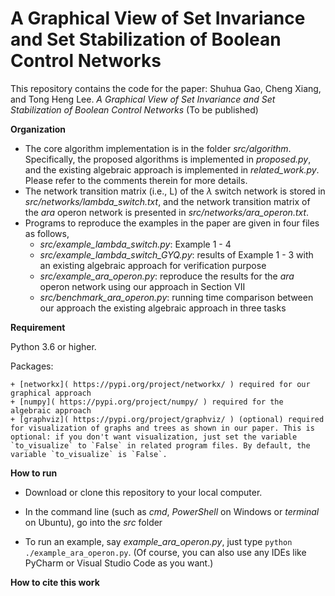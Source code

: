# A Graphical View of Set Invariance and Set Stabilization of Boolean Control Networks
This repository contains the code for the paper: Shuhua Gao, Cheng Xiang, and Tong Heng Lee. *A Graphical View of Set Invariance and Set Stabilization of Boolean Control Networks* (To be published)

**Organization**

+ The core algorithm implementation is in the folder *src/algorithm*.  Specifically, the proposed algorithms is implemented in *proposed.py*, and the existing algebraic approach is implemented in *related_work.py*. Please refer to the comments therein for more details.
+ The network transition matrix (i.e., L) of the $\lambda$ switch network is stored in *src/networks/lambda_switch.txt*, and the network transition matrix of the *ara* operon network is presented in  *src/networks/ara_operon.txt*.
+ Programs to reproduce the examples in the paper are given in four files as follows,
  + *src/example_lambda_switch.py*:  Example 1 - 4
  + *src/example_lambda_switch_GYQ.py*: results of Example 1 - 3 with an existing algebraic approach for verification purpose
  + *src/example_ara_operon.py*: reproduce the results for the *ara* operon network using our approach in Section VII
  + *src/benchmark_ara_operon.py*: running time comparison between our approach the existing algebraic approach in three tasks

**Requirement**

Python 3.6 or higher.

Packages:

	+ [networkx]( https://pypi.org/project/networkx/ ) required for our graphical approach
	+ [numpy]( https://pypi.org/project/numpy/ ) required for the algebraic approach
	+ [graphviz]( https://pypi.org/project/graphviz/ ) (optional) required for visualization of graphs and trees as shown in our paper. This is optional: if you don't want visualization, just set the variable `to_visualize` to `False` in related program files. By default, the variable `to_visualize` is `False`.

**How to run**

+ Download or clone this repository to your local computer.

+ In the command line  (such as *cmd*, *PowerShell* on Windows or *terminal* on Ubuntu), go into the *src* folder

+ To run an example, say *example_ara_operon.py*, just type `python ./example_ara_operon.py`. (Of course, you can also use any IDEs like PyCharm or Visual Studio Code as you want.)

**How to cite this work**

